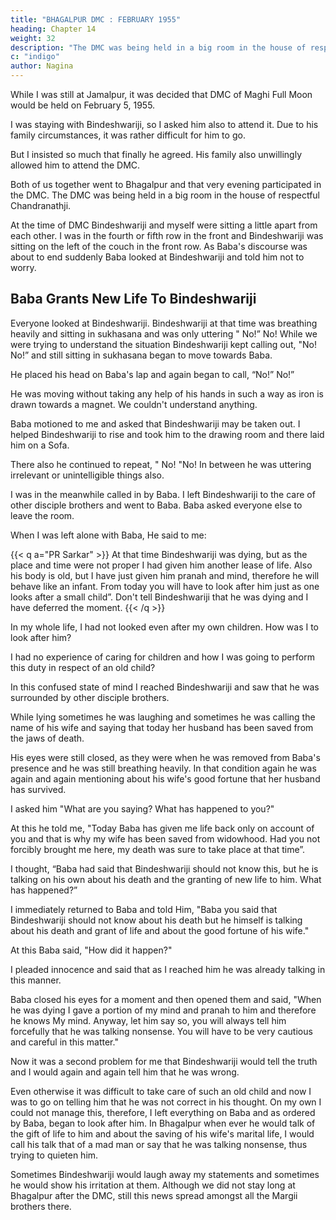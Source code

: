 ```yaml
---
title: "BHAGALPUR DMC : FEBRUARY 1955"
heading: Chapter 14
weight: 32
description: "The DMC was being held in a big room in the house of respectful Chandranathji"
c: "indigo"
author: Nagina
---
```




While I was still at Jamalpur, it was decided that DMC of Maghi Full Moon would be held on February 5, 1955.

I was staying with Bindeshwariji, so I asked him also to attend it. Due to his family circumstances, it was rather difficult for him to go.

But I insisted so much that finally he agreed. His family also unwillingly allowed him to attend the DMC.

Both of us together went to Bhagalpur and that very evening participated in the DMC. The DMC was being held in a big room in the house of respectful Chandranathji.

At the time of DMC Bindeshwariji and myself were sitting a little apart from each other. I was in the fourth or fifth row in the front and Bindeshwariji was sitting on the left of the couch in the front row. As Baba's discourse was about to end suddenly Baba looked at Bindeshwariji and told him not to worry.


## Baba Grants New Life To Bindeshwariji

Everyone looked at Bindeshwariji. Bindeshwariji at that time was breathing heavily and sitting in sukhasana and was only uttering " No!” No! While we were trying to understand the situation Bindeshwariji kept calling out, "No! No!” and still sitting in sukhasana began to move towards Baba. 

He placed his head on Baba's lap and again began to call, “No!” No!” 

He was moving without taking any help of his hands in such a way as iron is drawn towards a magnet. We couldn't understand anything.

Baba motioned to me and asked that Bindeshwariji may be taken out. I helped Bindeshwariji to rise and took him to the drawing room and there laid him on a Sofa. 

There also he continued to repeat, " No! "No! In between he was uttering irrelevant or unintelligible things also.

I was in the meanwhile called in by Baba. I left Bindeshwariji to the care of other disciple brothers and went to Baba. Baba asked everyone else to leave the room.

When I was left alone with Baba, He said to me: 

{{< q a="PR Sarkar" >}}
At that time Bindeshwariji was dying, but as the place and time were not proper I had given him another lease of life. Also his body is old, but I have just given him pranah and mind, therefore he will behave like an infant. From today you will have to look after him just as one looks after a small child”. Don't tell Bindeshwariji that he was dying and I have deferred the moment.
{{< /q >}}

In my whole life, I had not looked even after my own children. How was I to look after him?

I had no experience of caring for children and how I was going to perform this duty in respect of an old child?

In this confused state of mind I reached Bindeshwariji and saw that he was surrounded by other disciple brothers. 

While lying sometimes he was laughing and sometimes he was calling the name of his wife and saying that today her husband has been saved from the jaws of death. 

His eyes were still closed, as they were when he was removed from Baba's presence and he was still breathing heavily. In that condition again he was again and again mentioning about his wife's good fortune that her
husband has survived.

I asked him "What are you saying? What has happened to you?"

At this he told me, "Today Baba has given me life back only on account of you and that is why my wife has been saved from widowhood. Had you not forcibly brought me here, my death was sure to take place at that time”.

I thought, “Baba had said that Bindeshwariji should not know this, but he is talking on his own about his death and the granting of new life to him. What has happened?”

I immediately returned to Baba and told Him, "Baba you said that Bindeshwariji should not know about his death but he himself is talking about his death and grant of life and about the good fortune of his wife."

At this Baba said, "How did it happen?"

I pleaded innocence and said that as I reached him he was already talking in this manner.

Baba closed his eyes for a moment and then opened them and said, "When he was dying I gave a portion of my mind and pranah to him and therefore he knows My mind. Anyway, let him say so, you will always tell him forcefully that he was talking nonsense. You will have to be very cautious and careful in this matter."

Now it was a second problem for me that Bindeshwariji would tell the truth and I would again and again tell him that he was wrong. 

Even otherwise it was difficult to take care of such an old child and now I was to go on telling him that he was not correct in his thought. On my own I could not manage this, therefore, I left everything on Baba and as ordered by Baba, began to look after him. In Bhagalpur when ever he would talk of the gift of life to him and about the saving of his wife's marital life, I would call his talk that of a mad man or say that he was talking nonsense, thus trying to quieten him. 

Sometimes Bindeshwariji would laugh away my statements and sometimes he would show his irritation at them. Although we did not stay long at Bhagalpur after the DMC, still this news spread amongst all the Margii brothers there.

